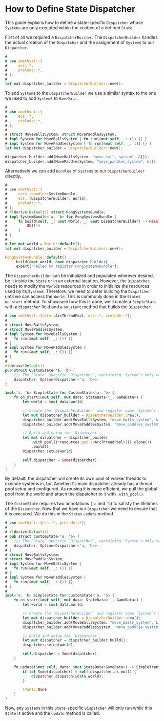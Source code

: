 # How to Define State Dispatcher

This guide explains how to define a state-specific `Dispatcher` whose `System`s are only executed within the context of a defined `State`.

First of all we required a `DispatcherBuilder`. The `DispatcherBuilder` handles the actual creation of the `Dispatcher` and the assignment of `System`s to our `Dispatcher`.

```rust
#
# use amethyst::{
#     ecs::*,
#     prelude::*,
# };
# 
let mut dispatcher_builder = DispatcherBuilder::new();
```

To add `System`s to the `DispatcherBuilder` we use a similar syntax to the one we used to add `System`s to `GameData`.

```rust
#
# use amethyst::{
#     ecs::*,
#     prelude::*,
# };
#
# struct MoveBallsSystem; struct MovePaddlesSystem;
# impl System for MoveBallsSystem { fn run(&mut self, _: ()) {} }
# impl System for MovePaddlesSystem { fn run(&mut self, _: ()) {} }
let mut dispatcher_builder = DispatcherBuilder::new();

dispatcher_builder.add(MoveBallsSystem, "move_balls_system", &[]);
dispatcher_builder.add(MovePaddlesSystem, "move_paddles_system", &[]);
```

Alternatively we can add `Bundle`s of `System`s to our `DispatcherBuilder` directly.

```rust
#
# use amethyst::{
#     core::bundle::SystemBundle,
#     ecs::{DispatcherBuilder, World},
#     prelude::*,
# };
# #[derive(Default)] struct PongSystemsBundle;
# impl SystemBundle<'a, 'b> for PongSystemsBundle {
#     fn build(self, _: &mut World, _: &mut DispatcherBuilder) -> Result<(), amethyst::Error> {
#         Ok(())
#     }
# }
#
# let mut world = World::default();
let mut dispatcher_builder = DispatcherBuilder::new();

PongSystemsBundle::default()
    .build(&mut world, &mut dispatcher_builder)
    .expect("Failed to register PongSystemsBundle");
```

The `DispatcherBuilder` can be initialized and populated wherever desired, be it inside the `State` or in an external location. However, the `Dispatcher` needs to modify the `World`s resources in order to initialize the resources used by its `System`s. Therefore, we need to defer building the `Dispatcher` until we can access the `World`. This is commonly done in the `State`s `on_start` method. To showcase how this is done, we'll create a `SimpleState` with a `dispatcher` field and a `on_start` method that builds the `Dispatcher`.

```rust
# use amethyst::{core::ArcThreadPool, ecs::*, prelude::*};
# 
# struct MoveBallsSystem;
# struct MovePaddlesSystem;
# impl System for MoveBallsSystem {
#   fn run(&mut self, _: ()) {}
# }
# impl System for MovePaddlesSystem {
#   fn run(&mut self, _: ()) {}
# }
# 
#[derive(Default)]
pub struct CustomState<'a, 'b> {
    /// The `State` specific `Dispatcher`, containing `System`s only relevant for this `State`.
    dispatcher: Option<Dispatcher<'a, 'b>>,
}

impl<'a, 'b> SimpleState for CustomState<'a, 'b> {
    fn on_start(&mut self, mut data: StateData<'_, GameData>) {
        let world = &mut data.world;

        // Create the `DispatcherBuilder` and register some `System`s that should only run for this `State`.
        let mut dispatcher_builder = DispatcherBuilder::new();
        dispatcher_builder.add(MoveBallsSystem, "move_balls_system", &[]);
        dispatcher_builder.add(MovePaddlesSystem, "move_paddles_system", &[]);

        // Build and setup the `Dispatcher`.
        let mut dispatcher = dispatcher_builder
            .with_pool((*resources.get::<ArcThreadPool>()).clone())
            .build();
        dispatcher.setup(world);

        self.dispatcher = Some(dispatcher);
    }
}
```

By default, the dispatcher will create its own pool of worker threads to execute systems in, but Amethyst's main dispatcher already has a thread pool setup and configured. As reusing it is more efficient, we pull the global pool from the world and attach the dispatcher to it with `.with_pool()`.

The `CustomState` requires two annotations (`'a` and `'b`) to satisfy the lifetimes of the `Dispatcher`. Now that we have our `Dispatcher` we need to ensure that it is executed. We do this in the `State`s `update` method.

```rust
# use amethyst::{ecs::*, prelude::*};
# 
# #[derive(Default)]
# pub struct CustomState<'a, 'b> {
#   /// The `State` specific `Dispatcher`, containing `System`s only relevant for this `State`.
#   dispatcher: Option<Dispatcher<'a, 'b>>,
# }
# struct MoveBallsSystem;
# struct MovePaddlesSystem;
# impl System for MoveBallsSystem {
#   fn run(&mut self, _: ()) {}
# }
# impl System for MovePaddlesSystem {
#   fn run(&mut self, _: ()) {}
# }
# 
impl<'a, 'b> SimpleState for CustomState<'a, 'b> {
    fn on_start(&mut self, mut data: StateData<'_, GameData>) {
        let world = &mut data.world;

        // Create the `DispatcherBuilder` and register some `System`s that should only run for this `State`.
        let mut dispatcher_builder = DispatcherBuilder::new();
        dispatcher_builder.add(MoveBallsSystem, "move_balls_system", &[]);
        dispatcher_builder.add(MovePaddlesSystem, "move_paddles_system", &[]);

        // Build and setup the `Dispatcher`.
        let mut dispatcher = dispatcher_builder.build();
        dispatcher.setup(world);

        self.dispatcher = Some(dispatcher);
    }

    fn update(&mut self, data: &mut StateData<GameData>) -> SimpleTrans {
        if let Some(dispatcher) = self.dispatcher.as_mut() {
            dispatcher.dispatch(&data.world);
        }

        Trans::None
    }
}
```

Now, any `System`s in this `State`-specific `Dispatcher` will only run while this `State` is active and the `update` method is called.
